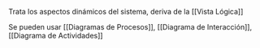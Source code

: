 Trata los aspectos dinámicos del sistema, deriva de la [[Vista Lógica]]

Se pueden usar [[Diagramas de Procesos]], [[Diagrama de Interacción]], [[Diagrama de Actividades]]
